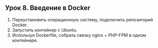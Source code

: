 ## Урок 8. Введение в Docker

1. Переустановить операционную систему, подключить репозиторий Docker.
2. Запустить контейнер с Ubuntu.
3. Используя Dockerfile, собрать связку nginx + PHP-FPM в одном контейнере.
